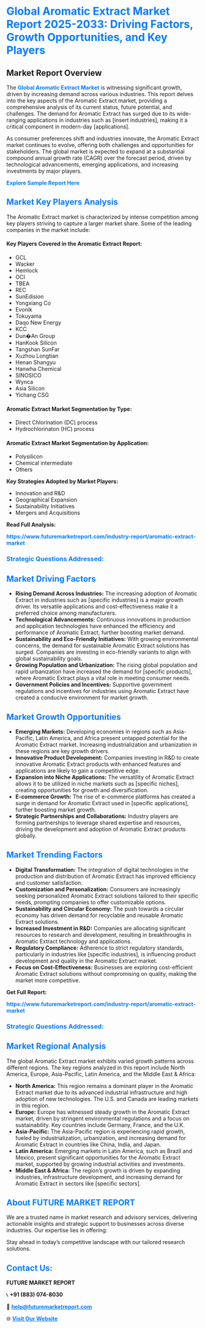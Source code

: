 <h1 style="color: #007BFF;">Global Aromatic Extract Market Report 2025-2033: Driving Factors, Growth Opportunities, and Key Players</h1>

<section id="overview">
<h2>Market Report Overview</h2>
<p>The <a href="https://www.futuremarketreport.com/industry-report/aromatic-extract-market" style="color: #007BFF; text-decoration: none;"><strong>Global Aromatic Extract Market</strong></a> is witnessing significant growth, driven by increasing demand across various industries. This report delves into the key aspects of the Aromatic Extract market, providing a comprehensive analysis of its current status, future potential, and challenges. The demand for Aromatic Extract has surged due to its wide-ranging applications in industries such as [insert industries], making it a critical component in modern-day [applications].</p>
<p>As consumer preferences shift and industries innovate, the Aromatic Extract market continues to evolve, offering both challenges and opportunities for stakeholders. The global market is expected to expand at a substantial compound annual growth rate (CAGR) over the forecast period, driven by technological advancements, emerging applications, and increasing investments by major players.</p>
</section>

<section id="overview">
<p><a href="https://www.futuremarketreport.com/request-sample/reportId=55655" style="color: #007BFF; text-decoration: none;"><strong>Explore Sample Report Here</strong></a></p>
</section>

<section id="key-players">
<h2 style="color: #007BFF;">Market Key Players Analysis</h2>
<p>The Aromatic Extract market is characterized by intense competition among key players striving to capture a larger market share. Some of the leading companies in the market include:</p>
<h4>Key Players Covered in the Aromatic Extract Report:</h4>
<ul><li>GCL</li><li>Wacker</li><li>Hemlock</li><li>OCI</li><li>TBEA</li><li>REC</li><li>SunEdision</li><li>Yongxiang Co</li><li>Evonik</li><li>Tokuyama</li><li>Daqo New Energy</li><li>KCC</li><li>Dun�An Group</li><li>HanKook Silicon</li><li>Tangshan SunFar</li><li>Xuzhou Longtian</li><li>Henan Shangyu</li><li>Hanwha Chemical</li><li>SINOSICO</li><li>Wynca</li><li>Asia Silicon</li><li>Yichang CSG</li></ul>
<h4>Aromatic Extract Market Segmentation by Type:</h4>
<ul><li>Direct Chlorination (DC) process</li><li>Hydrochlorinaton (HC) process</li></ul>

<h4>Aromatic Extract Market Segmentation by Application:</h4>
<ul><li>Polysilicon</li><li>Chemical intermediate</li><li>Others</li></ul>
<p><strong>Key Strategies Adopted by Market Players:</strong></p>
<ul>
<li>Innovation and R&D</li>
<li>Geographical Expansion</li>
<li>Sustainability Initiatives</li>
<li>Mergers and Acquisitions</li>
</ul>
</section>

<section>
<p><strong>Read Full Analysis: </strong></p><a href="https://www.futuremarketreport.com/industry-report/aromatic-extract-market" style="color: #007BFF; text-decoration: none;"><strong>https://www.futuremarketreport.com/industry-report/aromatic-extract-market</strong></a>
<h3 style="color: #007BFF;">Strategic Questions Addressed:</h3>
</section>

<section id="driving-factors">
<h2 style="color: #007BFF;">Market Driving Factors</h2>
<ul>
<li><strong>Rising Demand Across Industries:</strong> The increasing adoption of Aromatic Extract in industries such as [specific industries] is a major growth driver. Its versatile applications and cost-effectiveness make it a preferred choice among manufacturers.</li>
<li><strong>Technological Advancements:</strong> Continuous innovations in production and application technologies have enhanced the efficiency and performance of Aromatic Extract, further boosting market demand.</li>
<li><strong>Sustainability and Eco-Friendly Initiatives:</strong> With growing environmental concerns, the demand for sustainable Aromatic Extract solutions has surged. Companies are investing in eco-friendly variants to align with global sustainability goals.</li>
<li><strong>Growing Population and Urbanization:</strong> The rising global population and rapid urbanization have increased the demand for [specific products], where Aromatic Extract plays a vital role in meeting consumer needs.</li>
<li><strong>Government Policies and Incentives:</strong> Supportive government regulations and incentives for industries using Aromatic Extract have created a conducive environment for market growth.</li>
</ul>
</section>

<section id="growth-opportunities">
<h2 style="color: #007BFF;">Market Growth Opportunities</h2>
<ul>
<li><strong>Emerging Markets:</strong> Developing economies in regions such as Asia-Pacific, Latin America, and Africa present untapped potential for the Aromatic Extract market. Increasing industrialization and urbanization in these regions are key growth drivers.</li>
<li><strong>Innovative Product Development:</strong> Companies investing in R&D to create innovative Aromatic Extract products with enhanced features and applications are likely to gain a competitive edge.</li>
<li><strong>Expansion into Niche Applications:</strong> The versatility of Aromatic Extract allows it to be utilized in niche markets such as [specific niches], creating opportunities for growth and diversification.</li>
<li><strong>E-commerce Growth:</strong> The rise of e-commerce platforms has created a surge in demand for Aromatic Extract used in [specific applications], further boosting market growth.</li>
<li><strong>Strategic Partnerships and Collaborations:</strong> Industry players are forming partnerships to leverage shared expertise and resources, driving the development and adoption of Aromatic Extract products globally.</li>
</ul>
</section>

<section id="trending-factors">
<h2 style="color: #007BFF;">Market Trending Factors</h2>
<ul>
<li><strong>Digital Transformation:</strong> The integration of digital technologies in the production and distribution of Aromatic Extract has improved efficiency and customer satisfaction.</li>
<li><strong>Customization and Personalization:</strong> Consumers are increasingly seeking personalized Aromatic Extract solutions tailored to their specific needs, prompting companies to offer customizable options.</li>
<li><strong>Sustainability and Circular Economy:</strong> The push towards a circular economy has driven demand for recyclable and reusable Aromatic Extract solutions.</li>
<li><strong>Increased Investment in R&D:</strong> Companies are allocating significant resources to research and development, resulting in breakthroughs in Aromatic Extract technology and applications.</li>
<li><strong>Regulatory Compliance:</strong> Adherence to strict regulatory standards, particularly in industries like [specific industries], is influencing product development and quality in the Aromatic Extract market.</li>
<li><strong>Focus on Cost-Effectiveness:</strong> Businesses are exploring cost-efficient Aromatic Extract solutions without compromising on quality, making the market more competitive.</li>
</ul>
</section>

<section>
<p><strong>Get Full Report: </strong></p><a href="https://www.futuremarketreport.com/industry-report/aromatic-extract-market" style="color: #007BFF; text-decoration: none;"><strong>https://www.futuremarketreport.com/industry-report/aromatic-extract-market</strong></a>
<h3 style="color: #007BFF;">Strategic Questions Addressed:</h3>
</section>


<section id="regional-analysis">
<h2 style="color: #007BFF;">Market Regional Analysis</h2>
<p>The global Aromatic Extract market exhibits varied growth patterns across different regions. The key regions analyzed in this report include North America, Europe, Asia-Pacific, Latin America, and the Middle East & Africa:</p>
<ul>
<li><strong>North America:</strong> This region remains a dominant player in the Aromatic Extract market due to its advanced industrial infrastructure and high adoption of new technologies. The U.S. and Canada are leading markets in this region.</li>
<li><strong>Europe:</strong> Europe has witnessed steady growth in the Aromatic Extract market, driven by stringent environmental regulations and a focus on sustainability. Key countries include Germany, France, and the U.K.</li>
<li><strong>Asia-Pacific:</strong> The Asia-Pacific region is experiencing rapid growth, fueled by industrialization, urbanization, and increasing demand for Aromatic Extract in countries like China, India, and Japan.</li>
<li><strong>Latin America:</strong> Emerging markets in Latin America, such as Brazil and Mexico, present significant opportunities for the Aromatic Extract market, supported by growing industrial activities and investments.</li>
<li><strong>Middle East & Africa:</strong> The region’s growth is driven by expanding industries, infrastructure development, and increasing demand for Aromatic Extract in sectors like [specific sectors].</li>
</ul>
</section>

<footer>
<h2 style="color: #007BFF;">About FUTURE MARKET REPORT</h2>
<p>We are a trusted name in market research and advisory services, delivering actionable insights and strategic support to businesses across diverse industries. Our expertise lies in offering:</p>

<p>Stay ahead in today’s competitive landscape with our tailored research solutions.</p>

<h2 style="color: #007BFF;">Contact Us:</h2>
<p><strong>FUTURE MARKET REPORT</strong></p>
<p>📞 <strong>+91 (883) 074-8030</strong></p>
<p>📧 <strong><a href="mailto:help@futuremarketreport.com" style="color: #007BFF;">help@futuremarketreport.com</a></strong></p>
<p>🌐 <strong><a href="https://www.futuremarketreport.com/" style="color: #007BFF;">Visit Our Website</a></strong></p>
</footer>